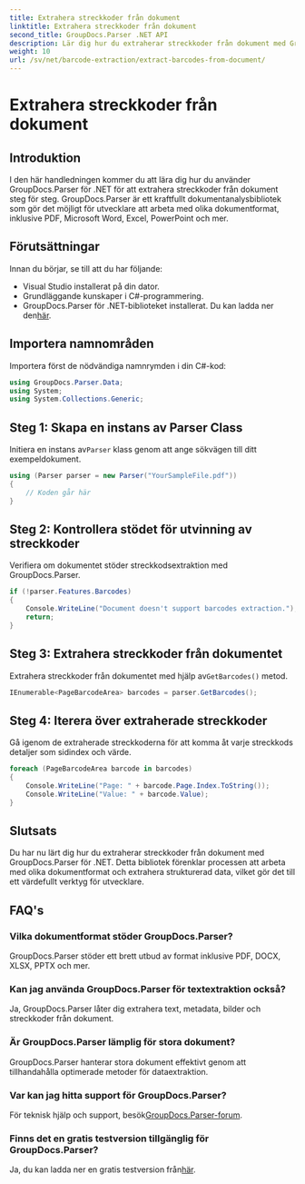 ```yaml
---
title: Extrahera streckkoder från dokument
linktitle: Extrahera streckkoder från dokument
second_title: GroupDocs.Parser .NET API
description: Lär dig hur du extraherar streckkoder från dokument med GroupDocs.Parser för .NET. Förbättra dina dokumentbehandlingsmöjligheter utan ansträngning.
weight: 10
url: /sv/net/barcode-extraction/extract-barcodes-from-document/
---
```


# Extrahera streckkoder från dokument

## Introduktion
I den här handledningen kommer du att lära dig hur du använder GroupDocs.Parser för .NET för att extrahera streckkoder från dokument steg för steg. GroupDocs.Parser är ett kraftfullt dokumentanalysbibliotek som gör det möjligt för utvecklare att arbeta med olika dokumentformat, inklusive PDF, Microsoft Word, Excel, PowerPoint och mer.
## Förutsättningar
Innan du börjar, se till att du har följande:
- Visual Studio installerat på din dator.
- Grundläggande kunskaper i C#-programmering.
-  GroupDocs.Parser för .NET-biblioteket installerat. Du kan ladda ner den[här](https://releases.groupdocs.com/parser/net/).

## Importera namnområden
Importera först de nödvändiga namnrymden i din C#-kod:
```csharp
using GroupDocs.Parser.Data;
using System;
using System.Collections.Generic;
```
## Steg 1: Skapa en instans av Parser Class
 Initiera en instans av`Parser` klass genom att ange sökvägen till ditt exempeldokument.
```csharp
using (Parser parser = new Parser("YourSampleFile.pdf"))
{
    // Koden går här
}
```
## Steg 2: Kontrollera stödet för utvinning av streckkoder
Verifiera om dokumentet stöder streckkodsextraktion med GroupDocs.Parser.
```csharp
if (!parser.Features.Barcodes)
{
    Console.WriteLine("Document doesn't support barcodes extraction.");
    return;
}
```
## Steg 3: Extrahera streckkoder från dokumentet
 Extrahera streckkoder från dokumentet med hjälp av`GetBarcodes()` metod.
```csharp
IEnumerable<PageBarcodeArea> barcodes = parser.GetBarcodes();
```
## Steg 4: Iterera över extraherade streckkoder
Gå igenom de extraherade streckkoderna för att komma åt varje streckkods detaljer som sidindex och värde.
```csharp
foreach (PageBarcodeArea barcode in barcodes)
{
    Console.WriteLine("Page: " + barcode.Page.Index.ToString());
    Console.WriteLine("Value: " + barcode.Value);
}
```

## Slutsats
Du har nu lärt dig hur du extraherar streckkoder från dokument med GroupDocs.Parser för .NET. Detta bibliotek förenklar processen att arbeta med olika dokumentformat och extrahera strukturerad data, vilket gör det till ett värdefullt verktyg för utvecklare.

## FAQ's
### Vilka dokumentformat stöder GroupDocs.Parser?
GroupDocs.Parser stöder ett brett utbud av format inklusive PDF, DOCX, XLSX, PPTX och mer.
### Kan jag använda GroupDocs.Parser för textextraktion också?
Ja, GroupDocs.Parser låter dig extrahera text, metadata, bilder och streckkoder från dokument.
### Är GroupDocs.Parser lämplig för stora dokument?
GroupDocs.Parser hanterar stora dokument effektivt genom att tillhandahålla optimerade metoder för dataextraktion.
### Var kan jag hitta support för GroupDocs.Parser?
 För teknisk hjälp och support, besök[GroupDocs.Parser-forum](https://forum.groupdocs.com/c/parser/17).
### Finns det en gratis testversion tillgänglig för GroupDocs.Parser?
 Ja, du kan ladda ner en gratis testversion från[här](https://releases.groupdocs.com/).